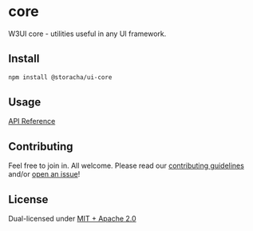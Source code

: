 # core

W3UI core - utilities useful in any UI framework.

## Install

```sh
npm install @storacha/ui-core
```

## Usage

[API Reference](https://github.com/web3-storage/w3ui/blob/main/docs/core.md)

## Contributing

Feel free to join in. All welcome. Please read our [contributing guidelines](https://github.com/web3-storage/w3ui/blob/main/CONTRIBUTING.md) and/or [open an issue](https://github.com/web3-storage/w3ui/issues)!

## License

Dual-licensed under [MIT + Apache 2.0](https://github.com/web3-storage/w3ui/blob/main/LICENSE.md)
